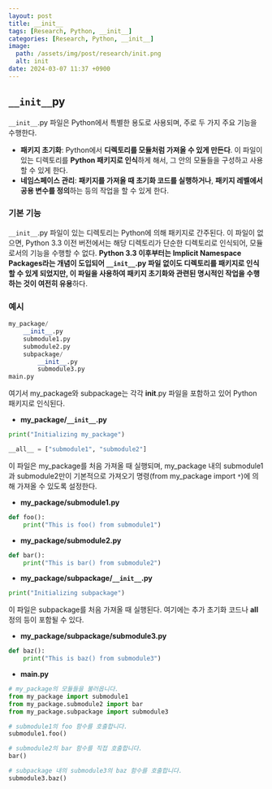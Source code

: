 ```yaml
---
layout: post
title: __init__
tags: [Research, Python, __init__]
categories: [Research, Python, __init__]
image:
  path: /assets/img/post/research/init.png
  alt: init
date: 2024-03-07 11:37 +0900
---
```


## `__init__`py

`__init__`.py 파일은 Python에서 특별한 용도로 사용되며, 주로 두 가지 주요 기능을 수행한다.

- **패키지 초기화**: Python에서 **디렉토리를 모듈처럼 가져올 수 있게 만든다**. 이 파일이 있는 디렉토리를 **Python 패키지로 인식**하게 해서, 그 안의 모듈들을 구성하고 사용할 수 있게 한다.
- **네임스페이스 관리**: **패키지를 가져올 때 초기화 코드를 실행하거나**, **패키지 레벨에서 공용 변수를 정의**하는 등의 작업을 할 수 있게 한다.

### 기본 기능

`__init__`.py 파일이 있는 디렉토리는 Python에 의해 패키지로 간주된다. 이 파일이 없으면, Python 3.3 이전 버전에서는 해당 디렉토리가 단순한 디렉토리로 인식되어, 모듈로서의 기능을 수행할 수 없다. **Python 3.3 이후부터는 Implicit Namespace Packages라는 개념이 도입되어 `__init__`.py 파일 없이도 디렉토리를 패키지로 인식할 수 있게 되었지만, 이 파일을 사용하여 패키지 초기화와 관련된 명시적인 작업을 수행하는 것이 여전히 유용**하다.

### 예시

```py
my_package/
    __init__.py
    submodule1.py
    submodule2.py
    subpackage/
        __init__.py
        submodule3.py
main.py
```

여기서 my_package와 subpackage는 각각 **init**.py 파일을 포함하고 있어 Python 패키지로 인식된다.

- **my_package/`__init__`.py**

```py
print("Initializing my_package")

__all__ = ["submodule1", "submodule2"]
```

이 파일은 my_package를 처음 가져올 때 실행되며, my_package 내의 submodule1과 submodule2만이 기본적으로 가져오기 명령(from my_package import `*`)에 의해 가져올 수 있도록 설정한다.

- **my_package/submodule1.py**

```py
def foo():
    print("This is foo() from submodule1")
```

- **my_package/submodule2.py**

```py
def bar():
    print("This is bar() from submodule2")
```

- **my_package/subpackage/`__init__`.py**

```py
print("Initializing subpackage")
```

이 파일은 subpackage를 처음 가져올 때 실행된다. 여기에는 추가 초기화 코드나 **all** 정의 등이 포함될 수 있다.

- **my_package/subpackage/submodule3.py**

```py
def baz():
    print("This is baz() from submodule3")
```

- **main.py**

```py
# my_package의 모듈들을 불러옵니다.
from my_package import submodule1
from my_package.submodule2 import bar
from my_package.subpackage import submodule3

# submodule1의 foo 함수를 호출합니다.
submodule1.foo()

# submodule2의 bar 함수를 직접 호출합니다.
bar()

# subpackage 내의 submodule3의 baz 함수를 호출합니다.
submodule3.baz()
```
